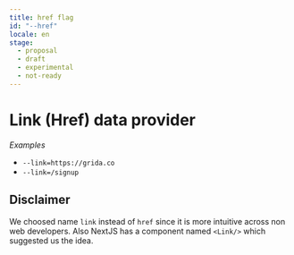 ```yaml
---
title: href flag
id: "--href"
locale: en
stage:
  - proposal
  - draft
  - experimental
  - not-ready
---
```


# Link (Href) data provider

_Examples_

- `--link=https://grida.co`
- `--link=/signup`

## Disclaimer

We choosed name `link` instead of `href` since it is more intuitive across non web developers. Also NextJS has a component named `<Link/>` which suggested us the idea.

